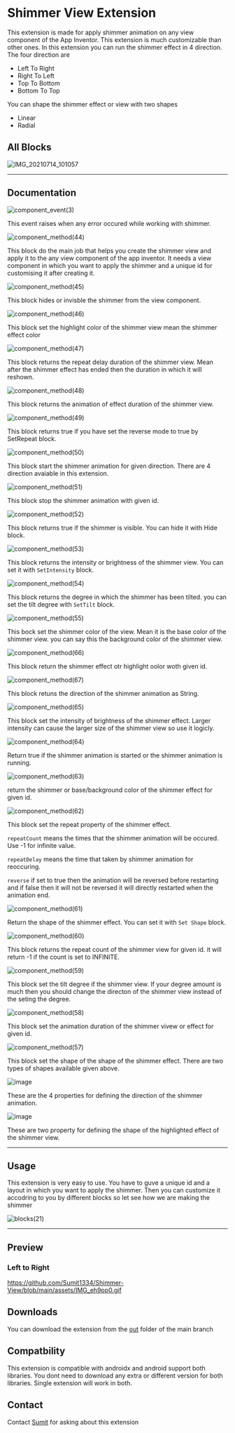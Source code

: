 # Shimmer View Extension

This extension is made for apply shimmer animation on any view component of the App Inventor.
This extension is much customizable than other ones.
In this extension you can run the shimmer effect in 4 direction. The four direction are
* Left To Right
* Right To Left
* Top To Bottom
* Bottom To Top

You can shape the shimmer effect or view with two shapes
* Linear
* Radial

## All Blocks

![IMG_20210714_101057](https://user-images.githubusercontent.com/74917290/125563119-c4e9fd69-1af9-4628-91b0-9e3e5d7ec1f0.jpg)

---

## Documentation

![component_event(3)](https://user-images.githubusercontent.com/74917290/125563211-f2c6ae39-f1f8-4396-ab3e-23acc2eff611.png)


This event raises when any error occured while working with shimmer.


![component_method(44)](https://user-images.githubusercontent.com/74917290/125563341-2002cf19-81c7-4c47-bb90-94aa0d33d95d.png)

This block do the main job that helps you create the shimmer view and apply it to the any view component of the app inventor.
It needs a view component in which you want to apply the shimmer and a unique id for customising it after creating it.

![component_method(45)](https://user-images.githubusercontent.com/74917290/125563584-958e2c82-dfe5-4f60-b019-04226d3efb00.png)

This block hides or invisble the shimmer from the view component.

![component_method(46)](https://user-images.githubusercontent.com/74917290/125563657-7f76b2a4-f42b-4510-b877-44f62778bfb3.png)

This block set the highlight color of the shimmer view mean the shimmer effect color



![component_method(47)](https://user-images.githubusercontent.com/74917290/125563762-009efaf2-82fa-4a5f-b857-cdcef2805a11.png)

This block returns the repeat delay duration of the shimmer view. Mean after the shimmer effect has ended then the duration in which it will reshown.

![component_method(48)](https://user-images.githubusercontent.com/74917290/125563769-474fafb0-f592-447e-9c32-46b6045348fa.png)

This block returns the animation of effect duration of the shimmer view.

![component_method(49)](https://user-images.githubusercontent.com/74917290/125563771-1c6e0ce8-27ef-4564-a760-2b0af8524983.png)

This block returns true if you have set the reverse mode to true by SetRepeat block.

![component_method(50)](https://user-images.githubusercontent.com/74917290/125563997-d2a4ab21-c0af-47e2-8248-2cf14c3c7112.png)

This block start the shimmer animation for given direction. There are 4 direction avaiable in this extension.


![component_method(51)](https://user-images.githubusercontent.com/74917290/125564008-fb6d03ef-2cb2-42e3-b581-1c5ee934af47.png)

This block stop the shimmer animation with given id.

![component_method(52)](https://user-images.githubusercontent.com/74917290/125564305-80ad6477-a512-405e-963b-0d8f4edf5064.png)

This block returns true if the shimmer is visible. You can hide it with Hide block.

![component_method(53)](https://user-images.githubusercontent.com/74917290/125564313-42efa4f4-d272-4a94-8c8d-b0b1caeadc3b.png)

This block returns the intensity or brightness of the shimmer view. You can set it with `SetIntensity` block.

![component_method(54)](https://user-images.githubusercontent.com/74917290/125564319-4a3fe2cc-4d98-40bf-bb9d-192e73e95058.png)

This block returns the degree in which the shimmer has been tilted. you can set the tilt degree with `SetTilt` block.

![component_method(55)](https://user-images.githubusercontent.com/74917290/125564323-be0ad94b-3a7b-4816-8884-c850c76574c9.png)

This bock set the shimmer color of the view. Mean it is the base color of the shimmer view. you can say this the background color of the shimmer view.

![component_method(66)](https://user-images.githubusercontent.com/74917290/125565134-1057d3a3-b116-400d-bfb1-7e005cd0194c.png)

This block return the shimmer effect otr highlight oolor woth given id.

![component_method(67)](https://user-images.githubusercontent.com/74917290/125565283-c58e671a-62c1-467a-8aed-21eb6700d430.png)

This block retuns the direction of the shimmer animation as String.


![component_method(65)](https://user-images.githubusercontent.com/74917290/125565139-cc551fae-5c10-460f-b783-755f9a4de574.png)

This block set the intensity of brightness of the shimmer effect. Larger intensity can cause the larger size of the shimmer view so use it logicly.

![component_method(64)](https://user-images.githubusercontent.com/74917290/125565140-5866d8a1-161d-4756-9acd-f90c6605955a.png)

Return true if the shimmer animation is started or the shimmer animation is running.

![component_method(63)](https://user-images.githubusercontent.com/74917290/125565146-c0b33a5a-24cf-4c48-9fe6-62a9f9326c05.png)

return the shimmer or base/background color of the shimmer effect for given id.

![component_method(62)](https://user-images.githubusercontent.com/74917290/125565147-42f84c6e-fb3d-4648-b82d-7a4317684544.png)

This block set the repeat property of the shimmer effect.

`repeatCount` means the times that the shimmer animation will be occured. Use -1 for infinite value.

`repeatDelay` means the time that taken by shimmer animation for reoccuring.

`reverse` if set to true then the animation will be reversed before restarting and if false then it will not be reversed it will directly restarted when the animation end.

![component_method(61)](https://user-images.githubusercontent.com/74917290/125565148-4833c42a-a55a-4bfd-98f4-782ddb3e52e6.png)

Return the shape of the shimmer effect. You can set it with `Set Shape` block.

![component_method(60)](https://user-images.githubusercontent.com/74917290/125565149-6bb10e9d-711b-4536-8df3-544f6d99b273.png)

This block returns the repeat count of the shimmer view for given id. it will return -1 if the count is set to INFINITE.

![component_method(59)](https://user-images.githubusercontent.com/74917290/125565151-e0d0faf0-7ab3-4072-9487-72d0a1977f23.png)

This block set the tilt degree if the shimmer view. If your degree amount is much then you should change the directon of the shimmer view instead of the seting the degree.

![component_method(58)](https://user-images.githubusercontent.com/74917290/125565154-e4db6251-312a-4a9f-84f3-70f6750046a4.png)

This block set the animation duration of the shimmer vivew or effect for given id.

![component_method(57)](https://user-images.githubusercontent.com/74917290/125565157-44191eaa-6f50-462a-8fd8-a0b1122f510f.png)

This block set the shape of the shape of the shimmer effect. There are two types of shapes available given above.

![image](https://user-images.githubusercontent.com/74917290/125568390-9b2a6b31-91dc-4d67-9f2a-ca7127d2f86c.png)

These are the 4 properties for defining the direction of the shimmer animation.

![image](https://user-images.githubusercontent.com/74917290/125568449-df69b3b6-a01f-4cfc-bb76-180f3c2808ed.png)

These are two property for defining the shape of the highlighted effect of the shimmer view.

---

## Usage

This extension is very easy to use. You have to guve a unique id and a layout in which you want to apply the shimmer. Then you can customize it accodring to you by different blocks so let see how we are making the shimmer

![blocks(21)](https://user-images.githubusercontent.com/74917290/125568756-c8f19cb7-5112-44fa-98f0-6b848663cad6.png)

---

## Preview

### Left to Right

https://github.com/Sumit1334/Shimmer-View/blob/main/assets/IMG_eh9pp0.gif


## Downloads

You can download the extension from the [out](https://github.com/Sumit1334/Shimmer-View/tree/main/out) folder of the main branch

## Compatbility
This extension is compatible with androidx and android support both libraries. You dont need to download any extra or different version for both libraries. Single extension will work in both.

## Contact

Contact <a href="https://community.kodular.io/u/sumit1334" target="_blank"> Sumit</a> for asking about this extension


